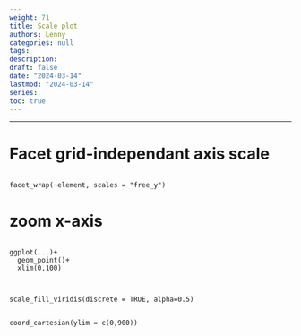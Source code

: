 ```yaml
---
weight: 71
title: Scale plot
authors: Lenny
categories: null
tags: 
description: 
draft: false
date: "2024-03-14"
lastmod: "2024-03-14"
series:
toc: true
---
```



<!--more-->
---

# Facet grid-independant axis scale

```

facet_wrap(~element, scales = "free_y")

```

# zoom x-axis

```

ggplot(...)+
  geom_point()+
  xlim(0,100)
  
```

```

scale_fill_viridis(discrete = TRUE, alpha=0.5)

```


```

coord_cartesian(ylim = c(0,900))

```